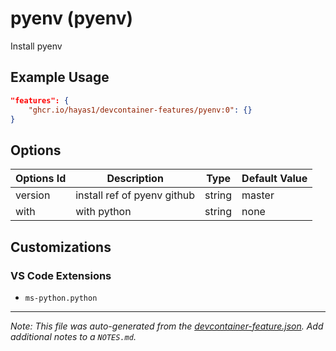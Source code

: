 
# pyenv (pyenv)

Install pyenv

## Example Usage

```json
"features": {
    "ghcr.io/hayas1/devcontainer-features/pyenv:0": {}
}
```

## Options

| Options Id | Description | Type | Default Value |
|-----|-----|-----|-----|
| version | install ref of pyenv github | string | master |
| with | with python | string | none |

## Customizations

### VS Code Extensions

- `ms-python.python`



---

_Note: This file was auto-generated from the [devcontainer-feature.json](https://github.com/hayas1/devcontainer-features/blob/main/src/pyenv/devcontainer-feature.json).  Add additional notes to a `NOTES.md`._
